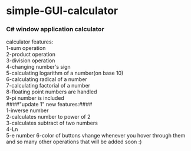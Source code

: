# simple-GUI-calculator  
### C# window application calculator ###  
calculator features:  
1-sum operation  
2-product operation  
3-division operation  
4-changing number's sign  
5-calculating logarithm of a number(on base 10)  
6-calculating radical of a number  
7-calculating factorial of a number  
8-floating point numbers are handled  
9-pi number is included  
####"update 1" new features:####  
1-inverse number  
2-calculates number to power of 2  
3-calculates subtract of two numbers  
4-Ln  
5-e number
6-color of buttons vhange whenever you hover through them  
and so many other operations that will be added soon :)  
